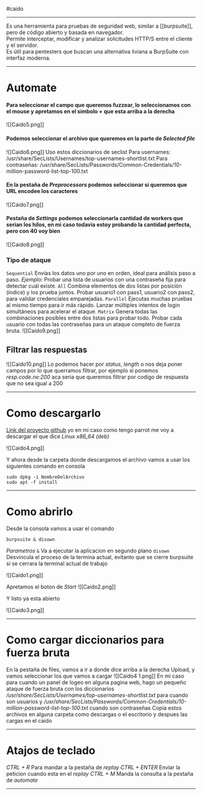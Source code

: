 #caido

--------

Es una herramienta para pruebas de seguridad web, similar a [[burpsuite]], pero de código abierto y basada en navegador.  
Permite interceptar, modificar y analizar solicitudes HTTP/S entre el cliente y el servidor.  
Es útil para pentesters que buscan una alternativa liviana a BurpSuite con interfaz moderna.

------
# Automate

#### Para seleccionar el campo que queremos fuzzear, lo seleccionamos con el mouse y apretamos en el  simbolo *+* que esta arriba a la derecha
![[Caido5.png]]

#### Podemos seleccionar el archivo que queremos en la parte de *Selected file*
![[Caido6.png]]
Uso estos diccionarios de seclist
Para usernames: /usr/share/SecLists/Usernames/top-usernames-shortlist.txt 
Para contraseñas: /usr/share/SecLists/Passwords/Common-Credentials/10-million-password-list-top-100.txt

#### En la pestaña de *Preprocessors* podemos seleccionar si queremos que URL encodee los caracteres

![[Caido7.png]]

#### Pestaña de *Settings* podemos seleccionarla cantidad de workers que serian los hilos, en mi caso todavia estoy probando la cantidad perfecta, pero con 40 voy bien

![[Caido8.png]]
### Tipo de ataque

``Sequential``
	Envías los datos uno por uno en orden, ideal para análisis paso a paso.
	_Ejemplo:_ Probar una lista de usuarios con una contraseña fija para detectar cuál existe.
``All``
	Combina elementos de dos listas por posición (índice) y los prueba juntos.
	Probar usuario1 con pass1, usuario2 con pass2, para validar credenciales emparejadas.
``Parallel``
	Ejecutas muchas pruebas al mismo tiempo para ir más rápido.
	Lanzar múltiples intentos de login simultáneos para acelerar el ataque.
``Matrix`` 
	Genera todas las combinaciones posibles entre dos listas para probar todo.
	Probar cada usuario con todas las contraseñas para un ataque completo de fuerza bruta.
![[Caido9.png]]


## Filtrar las respuestas

![[Caido10.png]]
Lo podemos hacer por *status*, *length* o nos deja poner campos por lo que querramos filtrar, por ejemplo si ponemos *resp.code.ne:200* aca seria que queremos filtrar por codigo de respuesta que no sea igual a 200


------
# Como descargarlo

[Link del proyecto github](https://github.com/caido/caido/releases) yo en mi caso como tengo parrot me voy a descargar el que dice *Linux x86_64 (deb)*

![[Caido4.png]]

Y ahora desde la carpeta donde descargamos el archivo vamos a usar los siguientes comando en consola

```shell
sudo dpkg -i NombreDelArchivo
sudo apt -f install
```

--------
# Como abrirlo

Desde la consola vamos a usar el comando

```shell
burpsuite & disown
```
*Parametros*
	`&` Va a ejecutar la aplicacion en segundo plano
	`disown` Desvincula el proceso de la termina actual, evitanto que se cierre burpsuite si se cerrara la terminal actual de trabajo


![[Caido1.png]]

Apretamos el boton de *Start*
![[Caido2.png]]

Y listo ya esta abierto

![[Caido3.png]]

--------
# Como cargar diccionarios para fuerza bruta

En la pestaña de files, vamos a ir a donde dice arriba a la derecha Upload, y vamos seleccionar los que vamos a cargar
![[Caido4 1.png]]
En mi caso para cuando un panel de logeo en alguna pagina web, hago un pequeño ataque de fuerza bruta con los diccionarios */usr/share/SecLists/Usernames/top-usernames-shortlist.txt* para cuando son usuarios y */usr/share/SecLists/Passwords/Common-Credentials/10-million-password-list-top-100.txt* cuando son contraseñas
Copia estos archivos en alguna carpeta como descargas o el escritorio y despues las cargas en el caido


-----
# Atajos de teclado

*CTRL + R* Para mandar a la pestaña de *replay*
*CTRL + ENTER* Enviar la peticion cuando esta en el *replay*
*CTRL + M* Manda la consulta a la pestaña de *automate*

-------
